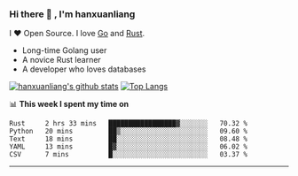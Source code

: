 ### Hi there 👋 , I'm hanxuanliang

<!--
**hanxuanliang/hanxuanliang** is a ✨ _special_ ✨ repository because its `README.md` (this file) appears on your GitHub profile.

Here are some ideas to get you started:

- 🔭 I’m currently working on ...
- 🌱 I’m currently learning ...
- 👯 I’m looking to collaborate on ...
- 🤔 I’m looking for help with ...
- 💬 Ask me about ...
- 📫 How to reach me: ...
- 😄 Pronouns: ...
- ⚡ Fun fact: ...
-->
I ❤ Open Source. I love [Go](https://golang.org) and [Rust](https://www.rust-lang.org/zh-CN/).

* Long-time Golang user
* A novice Rust learner
* A developer who loves databases

[![hanxuanliang's github stats](https://github-readme-stats.vercel.app/api/top-langs/?username=hanxuanliang&hide=html)](https://github.com/anuraghazra/github-readme-stats)
[![Top Langs](https://github-readme-stats.vercel.app/api?username=hanxuanliang&show_icons=true&count_private=true&line_height=40)](https://github.com/anuraghazra/github-readme-stats)

📊 **This week I spent my time on**
<!--START_SECTION:waka-->
```text
Rust     2 hrs 33 mins   █████████████████▓░░░░░░░   70.32 % 
Python   20 mins         ██▒░░░░░░░░░░░░░░░░░░░░░░   09.60 % 
Text     18 mins         ██░░░░░░░░░░░░░░░░░░░░░░░   08.48 % 
YAML     13 mins         █▓░░░░░░░░░░░░░░░░░░░░░░░   06.02 % 
CSV      7 mins          █░░░░░░░░░░░░░░░░░░░░░░░░   03.37 % 
```
<!--END_SECTION:waka-->

***
